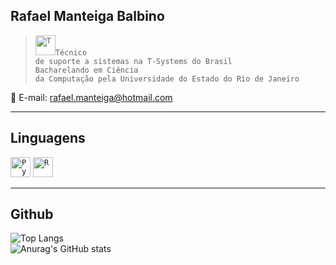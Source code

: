 ## <strong>Rafael Manteiga Balbino</strong>

> <code><img height="32" src="https://github.com/fael0306/fael0306/assets/25599308/2b562c88-111f-4f8d-b127-42830a688532" alt="T"/>Técnico de suporte a sistemas na T-Systems do Brasil<br>Bacharelando em Ciência da Computação pela Universidade do Estado do Rio de Janeiro</code>

💬 E-mail: rafael.manteiga@hotmail.com

----

## Linguagens

<code><img height="32" src="https://user-images.githubusercontent.com/25599308/219158898-43964b1f-e7b9-479c-9d42-551d5b244e28.png" alt="Python"/></code>
<code><img height="32" src="https://user-images.githubusercontent.com/25599308/219160932-e07da749-8620-4abb-9c80-f2bb6f39b230.png" alt="R"/></code>

----

## Github

![Top Langs](https://github-readme-stats.vercel.app/api/top-langs/?username=fael0306&layout=compact)<br>
![Anurag's GitHub stats](https://github-readme-stats.vercel.app/api?username=fael0306&layout=compact)
